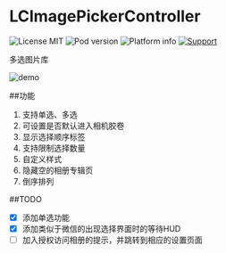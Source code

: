 # LCImagePickerController

![License MIT](https://img.shields.io/dub/l/vibe-d.svg)
![Pod version](http://img.shields.io/cocoapods/v/LCImagePickerController.svg?style=flat)
![Platform info](http://img.shields.io/cocoapods/p/LCImagePickerController.svg?style=flat)
[![Support](https://img.shields.io/badge/support-iOS7+-blue.svg?style=flat)](https://www.apple.com/nl/ios/)


多选图片库

![demo](demo.gif)

##功能
1. 支持单选、多选
2. 可设置是否默认进入相机胶卷
3. 显示选择顺序标签
4. 支持限制选择数量
5. 自定义样式
6. 隐藏空的相册专辑页
7. 倒序排列


##TODO
- [x] 添加单选功能
- [x] 添加类似于微信的出现选择界面时的等待HUD
- [ ] 加入授权访问相册的提示，并跳转到相应的设置页面
